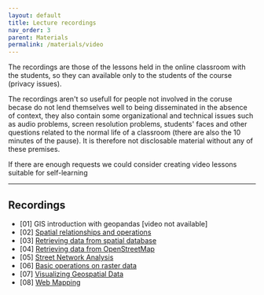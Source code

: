 ```yaml
---
layout: default
title: Lecture recordings
nav_order: 3
parent: Materials
permalink: /materials/video
---
```

The recordings are those of the lessons held in the online classroom with the students, so they can available only to the students of the course (privacy issues).

The recordings aren't so usefull for people not involved in the coruse becase do not lend themselves well to being disseminated in the absence of context, they also contain some organizational and technical issues such as audio problems, screen resolution problems, students' faces and other questions related to the normal life of a classroom (there are also the 10 minutes of the pause).
It is therefore not disclosable material without any of these premises.

If there are enough requests we could consider creating video lessons suitable for self-learning

---
## Recordings
- [01] GIS introduction with geopandas [video not available]
- [02] [Spatial relationships and operations](https://drive.google.com/file/d/1FzCO5CEgs08kMDQQOuecqlV1fry0fkzV/view?usp=sharing)
- [03] [Retrieving data from spatial database](https://drive.google.com/file/d/1FzCO5CEgs08kMDQQOuecqlV1fry0fkzV/view?usp=sharing)
- [04] [Retrieving data from OpenStreetMap](https://drive.google.com/file/d/1KgJHsNsQLzwZ1qD4cKFDCzRwNmbW9_Tc/view?usp=sharing)
- [05] [Street Network Analysis](https://drive.google.com/file/d/1ExbOJbr2taV9DgZNLHt3-8_F0a7Ay1w5/view?usp=sharing)
- [06] [Basic operations on raster data](https://drive.google.com/file/d/1zQmtCUeiWmN1nvYEqv6KUxQ5yyf0zV9l/view?usp=sharing)
- [07] [Visualizing Geospatial Data](https://drive.google.com/file/d/1GKPpi3-EtVaEieol8cFjQJG7SDNVJw0v/view?usp=sharing)
- [08] [Web Mapping](https://drive.google.com/file/d/1C2pZ63e3O0FYJNyt9M4hoDiG9WkrpYHH/view?usp=sharing)
